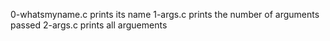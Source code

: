 0-whatsmyname.c prints its name
1-args.c prints the number of arguments passed
2-args.c prints all arguements
